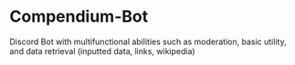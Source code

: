 # Compendium-Bot
Discord Bot with multifunctional abilities such as moderation, basic utility, and data retrieval (inputted data, links, wikipedia)
